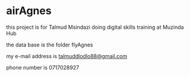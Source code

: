 # airAgnes
this project is for Talmud Msindazi doing digital skills training at Muzinda Hub

the data base is the folder flyAgnes

my e-mail address is talmuddlodlo88@gmail.com

phone number is 0717028927
